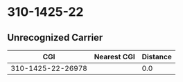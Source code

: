 # 310-1425-22
## Unrecognized Carrier


| CGI | Nearest CGI | Distance |
|-----|-------------|----------|
| 310-1425-22-26978 |  | 0.0 |
